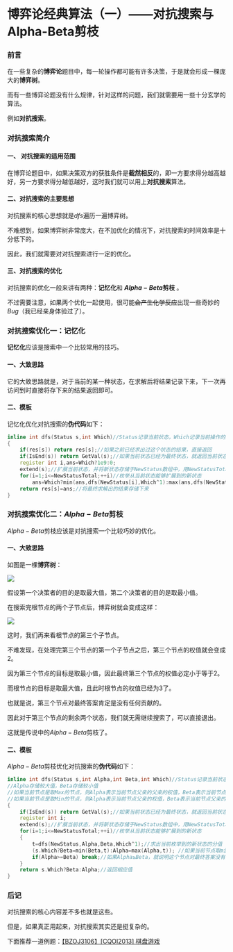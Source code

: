 # 博弈论经典算法（一）——对抗搜索与Alpha-Beta剪枝

### 前言

在一些复杂的**博弈论**题目中，每一轮操作都可能有许多决策，于是就会形成一棵庞大的**博弈树**。

而有一些博弈论题没有什么规律，针对这样的问题，我们就需要用一些十分玄学的算法。

例如**对抗搜索**。

### 对抗搜索简介

#### 一、 对抗搜索的适用范围

在博弈论题目中，如果决策双方的获胜条件是**截然相反**的，即一方要求得分越高越好，另一方要求得分越低越好，这时我们就可以用上**对抗搜索**算法。

#### 二、对抗搜索的主要思想

对抗搜索的核心思想就是$dfs$遍历一遍博弈树。

不难想到，如果博弈树非常庞大，在不加优化的情况下，对抗搜索的时间效率是十分低下的。

因此，我们就需要对对抗搜索进行一定的优化。

#### 三、对抗搜索的优化

对抗搜索的优化一般来讲有两种：**记忆化**和 **$Alpha-Beta$剪枝** 。

不过需要注意，如果两个优化一起使用，很可能~~会产生化学反应~~出现一些奇妙的$Bug$（我已经亲身体验过了）。

### 对抗搜索优化一：记忆化

**记忆化**应该是搜索中一个比较常用的技巧。

#### 一、大致思路

它的大致思路就是，对于当前的某一种状态，在求解后将结果记录下来，下一次再访问到时直接将存下来的结果返回即可。

#### 二、模板

记忆化优化对抗搜索的**伪代码**如下：

```c++
inline int dfs(Status s,int Which)//Status记录当前状态，Which记录当前操作的选手，其中0号选手取Max，1号选手取Min
{
    if(res[s]) return res[s];//如果之前已经求出过这个状态的结果，直接返回
    if(IsEnd(s)) return GetVal(s);//如果当前状态已经为最终状态，就返回当前状态的分值
    register int i,ans=Which?1e9:0;
    extend(s);//扩展当前状态，并将新状态存储于NewStatus数组中，用NewStatusTotal记录新状态的数量
    for(i=1;i<=NewStatusTotal;++i)//枚举从当前状态能够扩展到的新状态
   		ans=Which?min(ans,dfs(NewStatus[i],Which^1):max(ans,dfs(NewStatus[i],Which^1);//不断dfs，更新ans
    return res[s]=ans;//将最终求解出的结果存储下来
}
```

### 对抗搜索优化二：$Alpha-Beta$剪枝

$Alpha-Beta$剪枝应该是对抗搜索一个比较巧妙的优化。

#### 一、大致思路

如图是一棵**博弈树**：

![](https://img2018.cnblogs.com/blog/1522397/201810/1522397-20181028202759802-701750750.png)

假设第一个决策者的目的是取最大值，第二个决策者的目的是取最小值。

在搜索完根节点的两个子节点后，博弈树就会变成这样：

![](https://img2018.cnblogs.com/blog/1522397/201810/1522397-20181028202807972-1208279731.png)

这时，我们再来看根节点的第三个子节点。

不难发现，在处理完第三个节点的第一个子节点之后，第三个节点的权值就会变成$2$。

因为第三个节点的目标是取最小值，因此最终第三个节点的权值必定小于等于$2$。

而根节点的目标是取最大值，且此时根节点的权值已经为$3$了。

也就是说，第三个节点对最终答案肯定是没有任何贡献的。

因此对于第三个节点的剩余两个状态，我们就无需继续搜索了，可以直接退出。

这就是传说中的$Alpha-Beta$剪枝了。

#### 二、模板

$Alpha-Beta$剪枝优化对抗搜索的**伪代码**如下：

```c++
inline int dfs(Status s,int Alpha,int Beta,int Which)//Status记录当前状态，Which记录当前操作的选手，其中0号选手取Max，1号选手取Min
//Alpha存储较大值，Beta存储较小值
//如果当前节点是取Max的节点，则Alpha表示当前节点父亲的父亲的权值，Beta表示当前节点父亲的权值
//如果当前节点是取Min的节点，则Alpha表示当前节点父亲的权值，Beta表示当前节点父亲的父亲的权值
{
    if(IsEnd(s)) return GetVal(s);//如果当前状态已经为最终状态，就返回当前状态的分值
    register int i;
    extend(s);//扩展当前状态，并将新状态存储于NewStatus数组中，用NewStatusTotal记录新状态的数量
    for(i=1;i<=NewStatusTotal;++i)//枚举从当前状态能够扩展到的新状态
    {
        t=dfs(NewStatus,Alpha,Beta,Which^1);//求出当前枚举到的新状态的分值
        (s.Which?Beta=min(Beta,t):Alpha=max(Alpha,t)); //如果当前节点取min，就更新Beta，否则更新Alpha
        if(Alpha>=Beta) break;//如果Alpha≥Beta，就说明这个节点对最终答案没有贡献了，就结束搜索
    }
    return s.Which?Beta:Alpha;//返回相应值
}
```

### 后记

对抗搜索的核心内容差不多也就是这些。

但是，如果真正用起来，对抗搜索其实还是挺复杂的。

下面推荐一道例题：[【BZOJ3106】\[CQOI2013\] 棋盘游戏](https://www.cnblogs.com/chenxiaoran666/p/BZOJ3106.html)